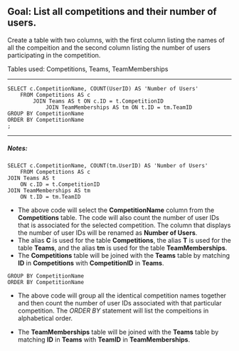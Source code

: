 
## Goal: List all competitions and their number of users.

Create a table with two columns, with the first column listing the names of all the compeition and the second column listing the number of users participating in the competition.

Tables used: Competitions, Teams, TeamMemberships

---
```
SELECT c.CompetitionName, COUNT(UserID) AS 'Number of Users'
    FROM Competitions AS c
        JOIN Teams AS t ON c.ID = t.CompetitionID
            JOIN TeamMemberships AS tm ON t.ID = tm.TeamID
GROUP BY CompetitionName
ORDER BY CompetitionName
;
```
---

##### Notes:

```
SELECT c.CompetitionName, COUNT(tm.UserID) AS 'Number of Users'
    FROM Competitions AS c
JOIN Teams AS t
    ON c.ID = t.CompetitionID
JOIN TeamMemberships AS tm
    ON t.ID = tm.TeamID
```
* The above code will select the **CompetitionName** column from the **Competitions** table. The code will also count the number of user IDs that is associated for the selected competition. The column that displays the number of user IDs will be renamed as **Number of Users**.
* The alias **C** is used for the table **Competitions**, the alias **T** is used for the table **Teams**, and the alias **tm** is used for the table **TeamMemberships**.
* The **Competitions** table will be joined with the **Teams** table by matching **ID** in **Competitions** with **CompetitionID** in **Teams**.

```
GROUP BY CompetitionName
ORDER BY CompetitionName
```
* The above code will group all the identical competition names together and then count the number of user IDs associated with that particular competition. The *ORDER BY* statement will list the compeitions in alphabetical order.

* The **TeamMemberships** table will be joined with the **Teams** table by matching **ID** in **Teams** with **TeamID** in **TeamMemberships**.
